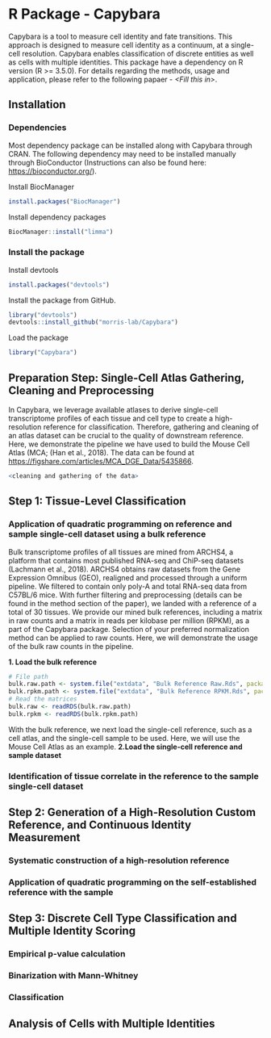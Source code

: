 # R Package - Capybara
Capybara is a tool to measure cell identity and fate transitions. This approach is designed to measure cell identity as a continuum, at a single-cell resolution. Capybara enables classification of discrete entities as well as cells with multiple identities. This package have a dependency on R version (R >= 3.5.0). For details regarding the methods, usage and application, please refer to the following papaer - *\<Fill this in\>*.

## Installation
### Dependencies
Most dependency package can be installed along with Capybara through CRAN. The following dependency may need to be installed manually through BioConductor (Instructions can also be found here: https://bioconductor.org/).

Install BiocManager
```r
install.packages("BiocManager")
```
Install dependency packages
```r
BiocManager::install("limma")
```

### Install the package
Install devtools
```r
install.packages("devtools")
```
Install the package from GitHub.
```r
library("devtools")
devtools::install_github("morris-lab/Capybara")
```
Load the package
```r
library("Capybara")
```
## Preparation Step: Single-Cell Atlas Gathering, Cleaning and Preprocessing
In Capybara, we leverage available atlases to derive single-cell transcriptome profiles of each tissue and cell type to create a high-resolution reference for classification. Therefore, gathering and cleaning of an atlas dataset can be crucial to the quality of downstream reference. Here, we demonstrate the pipeline we have used to build the Mouse Cell Atlas (MCA; (Han et al., 2018). The data can be found at https://figshare.com/articles/MCA_DGE_Data/5435866.

```r
<cleaning and gathering of the data>
```

## Step 1: Tissue-Level Classification
### Application of quadratic programming on reference and sample single-cell dataset using a bulk reference
Bulk transcriptome profiles of all tissues are mined from ARCHS4, a platform that contains most published RNA-seq and ChiP-seq datasets (Lachmann et al.,  2018). ARCHS4 obtains raw datasets from the Gene Expression Omnibus (GEO), realigned and processed through a uniform pipeline. We filtered to contain only poly-A and total RNA-seq data from C57BL/6 mice. With further filtering and preprocessing (details can be found in the method section of the paper), we landed with a reference of a total of 30 tissues. We provide our mined bulk references, including a matrix in raw counts and a matrix in reads per kilobase per million (RPKM), as a part of the Capybara package. Selection of your preferred normalization method can be applied to raw counts. Here, we will demonstrate the usage of the bulk raw counts in the pipeline.

**1. Load the bulk reference**
```r
# File path
bulk.raw.path <- system.file("extdata", "Bulk Reference Raw.Rds", package = "CellTagR")
bulk.rpkm.path <- system.file("extdata", "Bulk Reference RPKM.Rds", package = "CellTagR")
# Read the matrices
bulk.raw <- readRDS(bulk.raw.path)
bulk.rpkm <- readRDS(bulk.rpkm.path)
```

With the bulk reference, we next load the single-cell reference, such as a cell atlas, and the single-cell sample to be used. Here, we will use the Mouse Cell Atlas as an example. 
**2.Load the single-cell reference and sample dataset**

### Identification of tissue correlate in the reference to the sample single-cell dataset
## Step 2: Generation of a High-Resolution Custom Reference, and Continuous Identity Measurement
### Systematic construction of a high-resolution reference
### Application of quadratic programming on the self-established reference with the sample
## Step 3: Discrete Cell Type Classification and Multiple Identity Scoring
### Empirical p-value calculation
### Binarization with Mann-Whitney
### Classification
## Analysis of Cells with Multiple Identities

